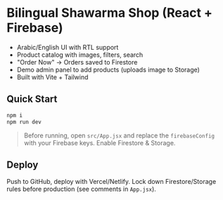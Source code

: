 # Bilingual Shawarma Shop (React + Firebase)

- Arabic/English UI with RTL support
- Product catalog with images, filters, search
- "Order Now" -> Orders saved to Firestore
- Demo admin panel to add products (uploads image to Storage)
- Built with Vite + Tailwind

## Quick Start
```bash
npm i
npm run dev
```
> Before running, open `src/App.jsx` and replace the `firebaseConfig` with your Firebase keys. Enable Firestore & Storage.

## Deploy
Push to GitHub, deploy with Vercel/Netlify. Lock down Firestore/Storage rules before production (see comments in `App.jsx`).

